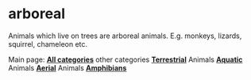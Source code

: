 # arboreal 


Animals which live on trees are arboreal animals. 
E.g. monkeys, lizards, squirrel, chameleon etc.

Main page: [**All categories**](Wikipedia)
other categories 
[**Terrestrial**](terrestrial) Animals
[**Aquatic**](aquatic) Animals
[**Aerial**](aerial) Animals
[**Amphibians**](amphibians)